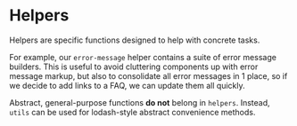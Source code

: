 # Helpers

Helpers are specific functions designed to help with concrete tasks.

For example, our `error-message` helper contains a suite of error message builders. This is useful to avoid cluttering components up with error message markup, but also to consolidate all error messages in 1 place, so if we decide to add links to a FAQ, we can update them all quickly.

Abstract, general-purpose functions **do not** belong in `helpers`. Instead, `utils` can be used for lodash-style abstract convenience methods.
